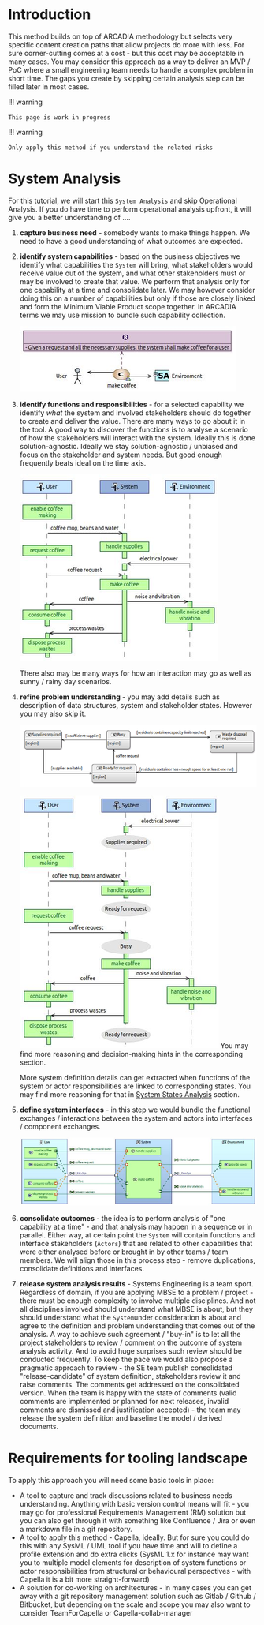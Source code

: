 # Introduction

This method builds on top of ARCADIA methodology but selects very specific content creation paths that allow projects do more with less. For sure corner-cutting comes at a cost - but this cost may be acceptable in many cases. You may consider this approach as a way to deliver an MVP / PoC where a small engineering team needs to handle a complex problem in short time. The gaps you create by skipping certain analysis step can be filled later in most cases.

!!! warning

    This page is work in progress

!!! warning 

    Only apply this method if you understand the related risks


# System Analysis

For this tutorial, we will start this `System Analysis` and skip Operational Analysis. If you do have time to perform operational analysis upfront, it will give you a better understanding of ....

1. **capture business need** - somebody wants to make things happen. We need to have a good understanding of what outcomes are expected.
2. **identify system capabilities** -  based on the business objectives we identify what capabilities the `System` will bring, what stakeholders would receive value out of the system, and what other stakeholders must or may be involved to create that value. We perform that analysis only for one capability at a time and consolidate later. We may however consider doing this on a number of capabilities but only if those are closely linked and form the Minimum Viable Product scope together. In ARCADIA terms we may use mission to bundle such capability collection.
   
   ![Business requirement in capability analysis context](sa-images/sa-cap1.jpg)

3. **identify functions and responsibilities** - for a selected capability we identify _what_ the system and involved stakeholders should do together to create and deliver the value. There are many ways to go about it in the tool. A good way to discover the functions is to analyse a scenario of how the stakeholders will interact with the system. 
    Ideally this is done solution-agnostic. Ideally we stay solution-agnostic / unbiased and focus on the stakeholder and system needs. But good enough frequently beats ideal on the time axis.

    ![Example of how a capability realization can be captured in a scenario](sa-images/sa-cap1-scenario.jpg)
   
    There also may be many ways for how an interaction may go as well as sunny / rainy day scenarios.
   
4. **refine problem understanding** - you may add details such as description of data structures, system and stakeholder states. However you may also skip it.
   
    ![System states discovered in Capability1 analysis](sa-images/sa-cap1-sys-states.png)

    ![Capability 1 scenario refined with states](sa-images/sa-cap1-scenario-refined.jpg)
    You may find more reasoning and decision-making hints in the corresponding section.

    More system definition details can get extracted when functions of the system or actor responsibilities are linked to corresponding  states. You may find more reasoning for that in [System States Analysis](#TODO) section.
5. **define system interfaces** - in this step we would bundle the functional exchanges / interactions between the system and actors into interfaces / component exchanges.
   
   ![Definition of System interfaces](sa-images/sa-cap1-sab.jpg)
   
6. **consolidate outcomes** - the idea is to perform analysis of "one capability at a time" - and that analysis may happen in a sequence or in parallel. Either way, at certain point the `System` will contain functions and interface stakeholders (`Actors`) that are related to other capabilities that were either analysed before or brought in by other teams / team members. We will align those in this process step - remove duplications, consolidate definitions and interfaces.
7. **release system analysis results** - Systems Engineering is a team sport. Regardless of domain, if you are applying MBSE to a problem / project - there must be enough complexity to involve multiple disciplines. And not all disciplines involved should understand what MBSE is about, but they should understand what the `System`under consideration is about and agree to the definition and problem understanding that comes out of the analysis. A way to achieve such agreement / "buy-in" is to let all the project stakeholders to review / comment on the outcome of system analysis activity. And to avoid huge surprises such review should be conducted frequently. To keep the pace we would also propose a pragmatic approach to review - the SE team publish consolidated "release-candidate" of system definition, stakeholders review it and raise comments. The comments get addressed on the consolidated version. When the team is happy with the state of comments (valid comments are implemented or planned for next releases, invalid comments are dismissed and justification accepted) - the team may release the system definition and baseline the model / derived documents.

# Requirements for tooling landscape

To apply this approach you will need some basic tools in place:

* A tool to capture and track discussions related to business needs understanding. Anything with basic version control means will fit - you may go for professional Requirements Management (RM) solution but you can also get through it with something like Confluence / Jira or even a markdown file in a git repository.
* A tool to apply this method - Capella, ideally. But for sure you could do this with any SysML / UML tool if you have time and will to define a profile extension and do extra clicks (SysML 1.x for instance may want you to multiple model elements for description of system functions or actor responsibilities from structural or behavioural perspectives - with Capella it is a bit more straight-forward)
* A solution for co-working on architectures - in many cases you can get away with a git repository management solution such as Gitlab / Github / Bitbucket, but depending on the scale and scope you may also want to consider TeamForCapella or Capella-collab-manager